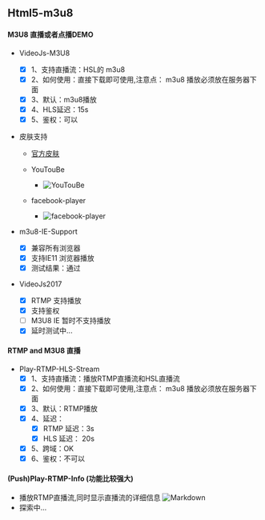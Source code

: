 ## Html5-m3u8

#### M3U8 直播或者点播DEMO
+ VideoJs-M3U8
    + [x] 1、支持直播流：HSL的 m3u8   
    + [x] 2、如何使用：直接下载即可使用,注意点： m3u8 播放必须放在服务器下面  
    + [x] 3、默认：m3u8播放   
    + [x] 4、HLS延迟：15s  
    + [x] 5、鉴权：可以      

+ 皮肤支持
    + [官方皮肤](http://www.scriptsmashup.com/Video_Skin_Generator/Videojs/videojs-skin-generator.html)
    + YouTouBe
        + ![YouTouBe](https://github.com/Tinywan/Html5-m3u8-RTMP/blob/master/Images/YouTouBe.jpg)
    
    + facebook-player   
        + ![facebook-player](https://github.com/Tinywan/Html5-m3u8-RTMP/blob/master/Images/facebook.jpg)

+ m3u8-IE-Support    
    + [x] 兼容所有浏览器
    + [x] 支持IE11 浏览器播放  
    + [x] 测试结果：通过 
+ VideoJs2017
    + [x] RTMP 支持播放
    + [x] 支持鉴权 
    + [ ] M3U8 IE 暂时不支持播放  
    + [x] 延时测试中...  

#### RTMP and M3U8 直播
+ Play-RTMP-HLS-Stream 
    + [x] 1、支持直播流：播放RTMP直播流和HSL直播流   
    + [x] 2、如何使用：直接下载即可使用,注意点： m3u8 播放必须放在服务器下面  
    + [x] 3、默认：RTMP播放   
    + [x] 4、延迟：
        + [x] RTMP 延迟：3s   
        + [x] HLS 延迟： 20s  

    + [x] 5、跨域：OK
    + [x] 6、鉴权：不可以

#### (Push)Play-RTMP-Info (功能比较强大)
+ 播放RTMP直播流,同时显示直播流的详细信息
    ![Markdown](https://github.com/Tinywan/Html5-m3u8-RTMP/blob/master/Images/push-rtmp-play-rtmp-html.png)
+ 探索中...    
